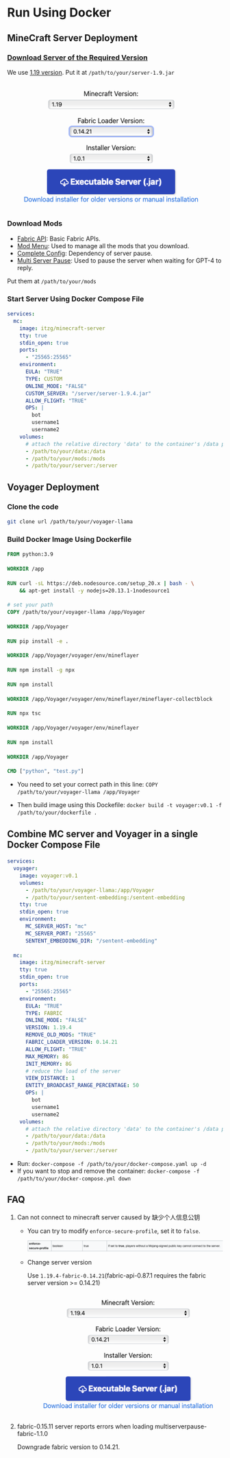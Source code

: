 # Run Using Docker

## MineCraft Server Deployment

### [Download Server of the Required Version](https://mcversions.net/)

We use [1.19 version](https://fabricmc.net/use/server/). Put it at `/path/to/your/server-1.9.jar`

![image-20240613上午110129926](../images/image-20240613上午110129926.png)

### Download Mods

- [Fabric API](https://modrinth.com/mod/fabric-api/version/0.58.0+1.19): Basic Fabric APIs.
- [Mod Menu](https://cdn.modrinth.com/data/mOgUt4GM/versions/4.0.4/modmenu-4.0.4.jar): Used to manage all the mods that you download.
- [Complete Config](https://www.curseforge.com/minecraft/mc-mods/completeconfig/download/3821056): Dependency of server pause.
- [Multi Server Pause](https://www.curseforge.com/minecraft/mc-mods/multiplayer-server-pause-fabric/download/3822586): Used to pause the server when waiting for GPT-4 to reply.

Put them at `/path/to/your/mods`

### Start Server Using Docker Compose File

```yaml
services:
  mc:
    image: itzg/minecraft-server
    tty: true
    stdin_open: true
    ports:
      - "25565:25565"
    environment:
      EULA: "TRUE"
      TYPE: CUSTOM
      ONLINE_MODE: "FALSE"
      CUSTOM_SERVER: "/server/server-1.9.4.jar"
      ALLOW_FLIGHT: "TRUE"
      OPS: |
        bot
        username1
        username2
    volumes:
      # attach the relative directory 'data' to the container's /data path
      - /path/to/your/data:/data
      - /path/to/your/mods:/mods
      - /path/to/your/server:/server
```

## Voyager Deployment

### Clone the code

```bash
git clone url /path/to/your/voyager-llama
```

### Build Docker Image Using Dockerfile

```dockerfile
FROM python:3.9

WORKDIR /app

RUN curl -sL https://deb.nodesource.com/setup_20.x | bash - \
    && apt-get install -y nodejs=20.13.1-1nodesource1

# set your path 
COPY /path/to/your/voyager-llama /app/Voyager

WORKDIR /app/Voyager

RUN pip install -e .

WORKDIR /app/Voyager/voyager/env/mineflayer

RUN npm install -g npx

RUN npm install

WORKDIR /app/Voyager/voyager/env/mineflayer/mineflayer-collectblock

RUN npx tsc

WORKDIR /app/Voyager/voyager/env/mineflayer

RUN npm install

WORKDIR /app/Voyager

CMD ["python", "test.py"]
```

- You need to set your correct path in this line: `COPY /path/to/your/voyager-llama /app/Voyager`

- Then build image using this Dockefile: `docker build -t voyager:v0.1 -f /path/to/your/dockerfile .`  

## Combine MC server and Voyager in a single Docker Compose File

```yaml
services:
  voyager:
    image: voyager:v0.1
    volumes:
      - /path/to/your/voyager-llama:/app/Voyager
      - /path/to/your/sentent-embedding:/sentent-embedding
    tty: true
    stdin_open: true
    environment:
      MC_SERVER_HOST: "mc"
      MC_SERVER_PORT: "25565"
      SENTENT_EMBEDDING_DIR: "/sentent-embedding"

  mc:
    image: itzg/minecraft-server
    tty: true
    stdin_open: true
    ports:
      - "25565:25565"
    environment:
      EULA: "TRUE"
      TYPE: FABRIC
      ONLINE_MODE: "FALSE"
      VERSION: 1.19.4
      REMOVE_OLD_MODS: "TRUE"
      FABRIC_LOADER_VERSION: 0.14.21
      ALLOW_FLIGHT: "TRUE"
      MAX_MEMORY: 8G
      INIT_MEMORY: 8G
      # reduce the load of the server
      VIEW_DISTANCE: 1
      ENTITY_BROADCAST_RANGE_PERCENTAGE: 50
      OPS: |
        bot
        username1
        username2
    volumes:
      # attach the relative directory 'data' to the container's /data path
      - /path/to/your/data:/data
      - /path/to/your/mods:/mods
      - /path/to/your/server:/server
```

- Run: `docker-compose -f /path/to/your/docker-compose.yaml up -d `
- If you want to stop and remove the container: `docker-compose -f /path/to/your/docker-compose.yml down`

## FAQ

1. Can not connect to minecraft server caused by 缺少个人信息公钥

   - You can try to modify `enforce-secure-profile`, set it to `false`.

     ![image-20240613上午105810997](../images/image-20240613上午105810997.png)

   - Change server version

     Use `1.19.4-fabric-0.14.21`(fabric-api-0.87.1 requires the fabric server version >= 0.14.21)

     ![image-20240613上午110201780](../images/image-20240613上午110201780.png)

   

2. fabric-0.15.11 server reports errors when loading multiserverpause-fabric-1.1.0

   Downgrade fabric version to 0.14.21.

